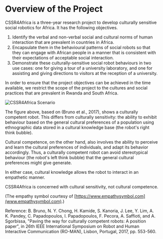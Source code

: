 # Overview of the  Project

 CSSR4Africa is a three-year research project to develop culturally sensitive social robotics for Africa. It has the following objectives.
 1. Identify the verbal and non-verbal social and cultural norms of human interaction that are prevalent in countries in Africa.
  2. Encapsulate them in the behavioural patterns of social robots so that they  can engage with African people in a manner that is consistent with their expectations of acceptable social interaction.
  3. Demonstrate these culturally-sensitive social robot behaviours in two use cases: one for giving a tour of a university laboratory, and one for assisting and giving directions to visitors at the reception of a university.
 
 In order to ensure that the project objectives can be achieved in the time available, we restrict the scope of the project to the cultures and social practices that are prevalent in Rwanda and South Africa.
    
![CSSR4Africa Scenario](/images/CSSR_Scenario2.png)

 The figure above, based on (Bruno et al., 2017), shows a culturally competent robot. This differs from culturally sensitivity: the ability to exhibit behaviour based on the general cultural preferences of a population using  ethnographic data stored in a cultural knowledge base (the robot's right think bubble).  
 
Cultural competence, on the other hand,  also involves the ability to perceive and learn the cultural preferences of individuals, and adapt its behavior accordingly. Thus, a culturally competent robot can avoid stereotypical behaviour (the robot's left think bubble) that the general cultural preferences might give generate. 
 
 In either case, cultural knowledge allows the robot to interact in an empathetic manner.  
 
 CSSR4Africa is concerned with cultural sensitivity, not cultural competence. 
 
 (The empathy symbol courtesy of [https://www.empathysymbol.com](www.empathysymbol.com).)
 
 Reference: B. Bruno, N. Y. Chong, H. Kamide, S. Kanoria, J. Lee, Y. Lim, A. K. Pandey, C. Papadopoulos, I. Papadopoulos, F. Pecora, A. Saffioti, and A. Sgorbissa, "Paving the way for culturally competent robots: A position paper", in 26th IEEE International Symposium on Robot and Human Interactive Communication (RO-MAN), Lisbon, Portugal, 2017, pp. 553-560.
    

